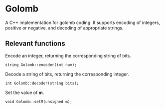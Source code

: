 # Golomb
A C++ implementation for golomb coding. It supports encoding of integers, positive or negative, and decoding of appropriate strings.

## Relevant functions
Encode an integer, returning the corresponding string of bits.
```
string Golomb::encoder(int num);
```

Decode a string of bits, returning the corresponding integer.
```
int Golomb::decoder(string bits);
```

Set the value of **m**.
```
void Golomb::setM(unsigned m);
```
